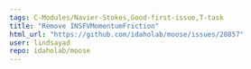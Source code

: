```yaml
---
tags: C-Modules/Navier-Stokes,Good-first-issue,T-task
title: "Remove INSFVMomentumFriction"
html_url: "https://github.com/idaholab/moose/issues/20857"
user: lindsayad
repo: idaholab/moose
---
```


